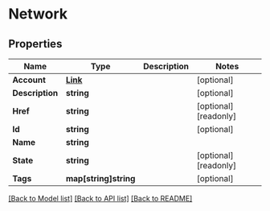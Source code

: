 # Network

## Properties

Name | Type | Description | Notes
------------ | ------------- | ------------- | -------------
**Account** | [**Link**](Link.md) |  | [optional] 
**Description** | **string** |  | [optional] 
**Href** | **string** |  | [optional] [readonly] 
**Id** | **string** |  | [optional] 
**Name** | **string** |  | 
**State** | **string** |  | [optional] [readonly] 
**Tags** | **map[string]string** |  | [optional] 

[[Back to Model list]](../README.md#documentation-for-models) [[Back to API list]](../README.md#documentation-for-api-endpoints) [[Back to README]](../README.md)


